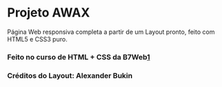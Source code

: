 # Projeto AWAX

Página Web responsiva completa a partir de um Layout pronto, feito com HTML5 e CSS3 puro.

### Feito no curso de HTML + CSS da B7Web[1]
### Créditos do Layout: Alexander Bukin

[1]:https://b7web.com.br/home/
